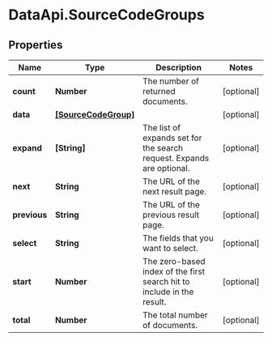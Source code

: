 # DataApi.SourceCodeGroups

## Properties

Name | Type | Description | Notes
------------ | ------------- | ------------- | -------------
**count** | **Number** | The number of returned documents. | [optional] 
**data** | [**[SourceCodeGroup]**](SourceCodeGroup.md) |  | [optional] 
**expand** | **[String]** | The list of expands set for the search request. Expands are optional. | [optional] 
**next** | **String** | The URL of the next result page. | [optional] 
**previous** | **String** | The URL of the previous result page. | [optional] 
**select** | **String** | The fields that you want to select. | [optional] 
**start** | **Number** | The zero-based index of the first search hit to include in the result. | [optional] 
**total** | **Number** | The total number of documents. | [optional] 


